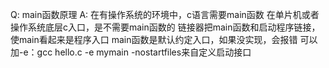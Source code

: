 Q: main函数原理
A: 
在有操作系统的环境中，c语言需要main函数
在单片机或者操作系统底层c入口，是不需要main函数的
链接器把main函数和启动程序链接，使main看起来是程序入口
main函数是默认约定入口，如果没实现，会报错
可以加-e：gcc hello.c -e mymain -nostartfiles来自定义启动接口
